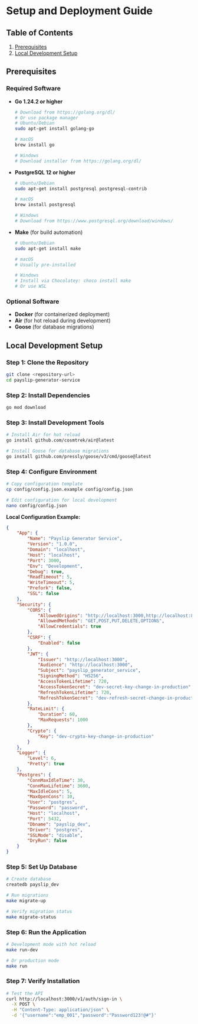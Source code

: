 # Setup and Deployment Guide

## Table of Contents

1. [Prerequisites](#prerequisites)
2. [Local Development Setup](#local-development-setup)

## Prerequisites

### Required Software

- **Go 1.24.2 or higher**
  ```bash
  # Download from https://golang.org/dl/
  # Or use package manager
  # Ubuntu/Debian
  sudo apt-get install golang-go
  
  # macOS
  brew install go
  
  # Windows
  # Download installer from https://golang.org/dl/
  ```

- **PostgreSQL 12 or higher**
  ```bash
  # Ubuntu/Debian
  sudo apt-get install postgresql postgresql-contrib
  
  # macOS
  brew install postgresql
  
  # Windows
  # Download from https://www.postgresql.org/download/windows/
  ```

- **Make** (for build automation)
  ```bash
  # Ubuntu/Debian
  sudo apt-get install make
  
  # macOS
  # Usually pre-installed
  
  # Windows
  # Install via Chocolatey: choco install make
  # Or use WSL
  ```

### Optional Software

- **Docker** (for containerized deployment)
- **Air** (for hot reload during development)
- **Goose** (for database migrations)

## Local Development Setup

### Step 1: Clone the Repository

```bash
git clone <repository-url>
cd payslip-generator-service
```

### Step 2: Install Dependencies

```bash
go mod download
```

### Step 3: Install Development Tools

```bash
# Install Air for hot reload
go install github.com/cosmtrek/air@latest

# Install Goose for database migrations
go install github.com/pressly/goose/v3/cmd/goose@latest
```

### Step 4: Configure Environment

```bash
# Copy configuration template
cp config/config.json.example config/config.json

# Edit configuration for local development
nano config/config.json
```

**Local Configuration Example:**
```json
{
    "App": {
        "Name": "Payslip Generator Service",
        "Version": "1.0.0",
        "Domain": "localhost",
        "Host": "localhost",
        "Port": 3000,
        "Env": "Development",
        "Debug": true,
        "ReadTimeout": 5,
        "WriteTimeout": 5,
        "Prefork": false,
        "SSL": false
    },
    "Security": {
        "CORS": {
            "AllowedOrigins": "http://localhost:3000,http://localhost:8080",
            "AllowedMethods": "GET,POST,PUT,DELETE,OPTIONS",
            "AllowCredentials": true
        },
        "CSRF": {
            "Enabled": false
        },
        "JWT": {
            "Issuer": "http://localhost:3000",
            "Audience": "http://localhost:3000",
            "Subject": "payslip_generator_service",
            "SigningMethod": "HS256",
            "AccessTokenLifetime": 720,
            "AccessTokenSecret": "dev-secret-key-change-in-production",
            "RefreshTokenLifetime": 720,
            "RefreshTokenSecret": "dev-refresh-secret-change-in-production"
        },
        "RateLimit": {
            "Duration": 60,
            "MaxRequests": 1000
        },
        "Crypto": {
            "Key": "dev-crypto-key-change-in-production"
        }
    },
    "Logger": {
        "Level": 6,
        "Pretty": true
    },
    "Postgres": {
        "ConnMaxIdleTime": 30,
        "ConnMaxLifetime": 3600,
        "MaxIdleCons": 5,
        "MaxOpenCons": 10,
        "User": "postgres",
        "Password": "password",
        "Host": "localhost",
        "Port": 5432,
        "Dbname": "payslip_dev",
        "Driver": "postgres",
        "SSLMode": "disable",
        "DryRun": false
    }
}
```

### Step 5: Set Up Database

```bash
# Create database
createdb payslip_dev

# Run migrations
make migrate-up

# Verify migration status
make migrate-status
```

### Step 6: Run the Application

```bash
# Development mode with hot reload
make run-dev

# Or production mode
make run
```

### Step 7: Verify Installation

```bash
# Test the API
curl http://localhost:3000/v1/auth/sign-in \
  -X POST \
  -H "Content-Type: application/json" \
  -d '{"username":"emp_001","password":"Password123!@#"}'
```
